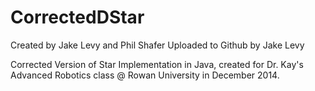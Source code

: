 # CorrectedDStar
Created by Jake Levy and Phil Shafer
Uploaded to Github by Jake Levy

Corrected Version of Star Implementation in Java, created for Dr. Kay's Advanced Robotics class @ Rowan University in December 2014.   
